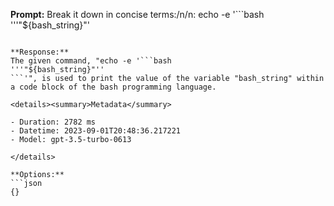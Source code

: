 **Prompt:**
Break it down in concise terms:/n/n: echo -e '```bash  
'''"${bash_string}"'
```'

**Response:**
The given command, "echo -e '```bash  
'''"${bash_string}"''
```'", is used to print the value of the variable "bash_string" within a code block of the bash programming language.

<details><summary>Metadata</summary>

- Duration: 2782 ms
- Datetime: 2023-09-01T20:48:36.217221
- Model: gpt-3.5-turbo-0613

</details>

**Options:**
```json
{}
```

